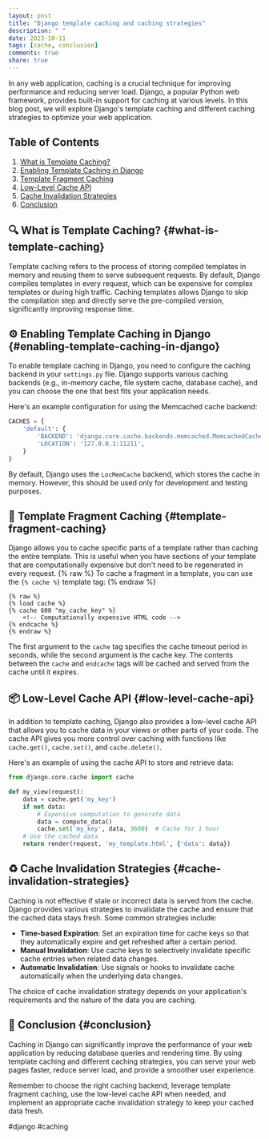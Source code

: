 ```yaml
---
layout: post
title: "Django template caching and caching strategies"
description: " "
date: 2023-10-11
tags: [cache, conclusion]
comments: true
share: true
---
```


In any web application, caching is a crucial technique for improving performance and reducing server load. Django, a popular Python web framework, provides built-in support for caching at various levels. In this blog post, we will explore Django's template caching and different caching strategies to optimize your web application.

## Table of Contents

1. [What is Template Caching?](#what-is-template-caching)
2. [Enabling Template Caching in Django](#enabling-template-caching-in-django)
3. [Template Fragment Caching](#template-fragment-caching)
4. [Low-Level Cache API](#low-level-cache-api)
5. [Cache Invalidation Strategies](#cache-invalidation-strategies)
6. [Conclusion](#conclusion)

## 🔍 What is Template Caching? {#what-is-template-caching}

Template caching refers to the process of storing compiled templates in memory and reusing them to serve subsequent requests. By default, Django compiles templates in every request, which can be expensive for complex templates or during high traffic. Caching templates allows Django to skip the compilation step and directly serve the pre-compiled version, significantly improving response time.

## ⚙️ Enabling Template Caching in Django {#enabling-template-caching-in-django}

To enable template caching in Django, you need to configure the caching backend in your `settings.py` file. Django supports various caching backends (e.g., in-memory cache, file system cache, database cache), and you can choose the one that best fits your application needs.

Here's an example configuration for using the Memcached cache backend:

```python
CACHES = {
    'default': {
        'BACKEND': 'django.core.cache.backends.memcached.MemcachedCache',
        'LOCATION': '127.0.0.1:11211',
    }
}
```

By default, Django uses the `LocMemCache` backend, which stores the cache in memory. However, this should be used only for development and testing purposes.

## 🎯 Template Fragment Caching {#template-fragment-caching}

Django allows you to cache specific parts of a template rather than caching the entire template. This is useful when you have sections of your template that are computationally expensive but don't need to be regenerated in every request.
{% raw %}
To cache a fragment in a template, you can use the `{% cache %}` template tag:
{% endraw %}
```django
{% raw %}
{% load cache %}
{% cache 600 "my_cache_key" %}
    <!-- Computationally expensive HTML code -->
{% endcache %}
{% endraw %}
```

The first argument to the `cache` tag specifies the cache timeout period in seconds, while the second argument is the cache key. The contents between the `cache` and `endcache` tags will be cached and served from the cache until it expires.

## 📦 Low-Level Cache API {#low-level-cache-api}

In addition to template caching, Django also provides a low-level cache API that allows you to cache data in your views or other parts of your code. The cache API gives you more control over caching with functions like `cache.get()`, `cache.set()`, and `cache.delete()`.

Here's an example of using the cache API to store and retrieve data:

```python
from django.core.cache import cache

def my_view(request):
    data = cache.get('my_key')
    if not data:
        # Expensive computation to generate data
        data = compute_data()
        cache.set('my_key', data, 3600)  # Cache for 1 hour
    # Use the cached data
    return render(request, 'my_template.html', {'data': data})
```

## ♻️ Cache Invalidation Strategies {#cache-invalidation-strategies}

Caching is not effective if stale or incorrect data is served from the cache. Django provides various strategies to invalidate the cache and ensure that the cached data stays fresh. Some common strategies include:

- **Time-based Expiration**: Set an expiration time for cache keys so that they automatically expire and get refreshed after a certain period.
- **Manual Invalidation**: Use cache keys to selectively invalidate specific cache entries when related data changes.
- **Automatic Invalidation**: Use signals or hooks to invalidate cache automatically when the underlying data changes.

The choice of cache invalidation strategy depends on your application's requirements and the nature of the data you are caching.

## 🏁 Conclusion {#conclusion}

Caching in Django can significantly improve the performance of your web application by reducing database queries and rendering time. By using template caching and different caching strategies, you can serve your web pages faster, reduce server load, and provide a smoother user experience.

Remember to choose the right caching backend, leverage template fragment caching, use the low-level cache API when needed, and implement an appropriate cache invalidation strategy to keep your cached data fresh.

#django #caching